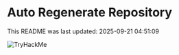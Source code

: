 # Auto Regenerate Repository

This README was last updated: 2025-09-21 04:51:09

 ![TryHackMe](https://tryhackme.com/badge/533634)